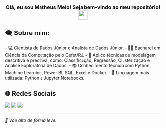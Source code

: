 <h3 align="center"> Olá, eu sou Matheus Melo! Seja bem-vindo ao meu repositório!<img src="https://media.giphy.com/media/hvRJCLFzcasrR4ia7z/giphy.gif" width="30"></h3>

<h2 align="left">🗨 Sobre mim:</h2>
  - 💻 Cientista de Dados Júnior e Analista de Dados Júnior.
  - 👨‍🎓 Bacharel em Ciência da Computação pelo Cefet/RJ.
  - 🔭 Aplico técnicas de modelagem descritiva e preditiva, como: Classificação, Regressão, Clusterização e Análise Exploratória de Dados.
  - 📚 Conhecimento técnico com Python, Machine Learning, Power BI, SQL, Excel e Docker.
  - 🌟 Linguagem mais utilizada: Python e Jupyter Notebooks.

<h2 align="left">🌐 Redes Sociais</h2>
<a href="https://www.linkedin.com/in/matheussmelo1702/" target="_blank"><img src="https://img.shields.io/badge/-LinkedIn-%230077B5?style=for-the-badge&logo=linkedin&logoColor=white" target="_blank"></a> 
<a href="https://medium.com/@matheussmelo" target="_blank"><img src="https://img.shields.io/badge/Medium-12100E?style=for-the-badge&logo=medium&logoColor=white" target="_blank"></a> 
<a href = "mailto:matheusmelo1702@gmail.com"><img src="https://img.shields.io/badge/-Gmail-%23333?style=for-the-badge&logo=gmail&logoColor=white" target="_blank"></a>

</div>

---

*🎈 Voe alto de forma leve.*
